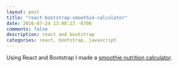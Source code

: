 ```yaml
---
layout: post
title: "react-bootstrap-smoothie-calculator"
date: 2016-07-24 13:48:23 -0700
comments: false
description: react and bootstrap
categories: react, bootstrap, javascript
---
```


Using React and Bootstrap I made a <a href="http://smoothiegains.com/smoothie-calculator/">smoothie nutrition calculator</a>. 
